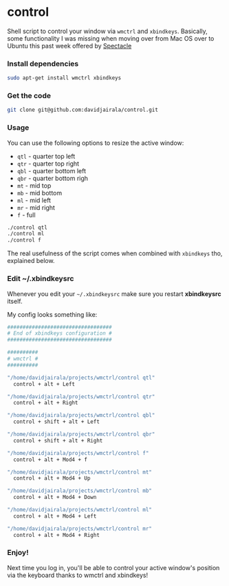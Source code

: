 # control

Shell script to control your window via `wmctrl` and `xbindkeys`.
Basically, some functionality I was missing when moving over from Mac
OS over to Ubuntu this past week offered by [Spectacle](http://spectacleapp.com/)

### Install dependencies

```bash
sudo apt-get install wmctrl xbindkeys
```

### Get the code

```bash
git clone git@github.com:davidjairala/control.git
```

### Usage

You can use the following options to resize the active window:

* `qtl` - quarter top left
* `qtr` - quarter top right
* `qbl` - quarter bottom left
* `qbr` - quarter bottom righ
* `mt` - mid top
* `mb` - mid bottom
* `ml` - mid left
* `mr` - mid right
* `f` - full

```bash
./control qtl
./control ml
./control f
```

The real usefulness of the script comes when combined with `xbindkeys`
tho, explained below.

### Edit ~/.xbindkeysrc

Whenever you edit your `~/.xbindkeysrc` make sure you restart
**xbindkeysrc** itself.

My config looks something like:

```bash
##################################
# End of xbindkeys configuration #
##################################

##########
# wmctrl #
##########

"/home/davidjairala/projects/wmctrl/control qtl"
  control + alt + Left

"/home/davidjairala/projects/wmctrl/control qtr"
  control + alt + Right

"/home/davidjairala/projects/wmctrl/control qbl"
  control + shift + alt + Left

"/home/davidjairala/projects/wmctrl/control qbr"
  control + shift + alt + Right

"/home/davidjairala/projects/wmctrl/control f"
  control + alt + Mod4 + f

"/home/davidjairala/projects/wmctrl/control mt"
  control + alt + Mod4 + Up

"/home/davidjairala/projects/wmctrl/control mb"
  control + alt + Mod4 + Down

"/home/davidjairala/projects/wmctrl/control ml"
  control + alt + Mod4 + Left

"/home/davidjairala/projects/wmctrl/control mr"
  control + alt + Mod4 + Right

```

### Enjoy!

Next time you log in, you'll be able to control your active window's
position via the keyboard thanks to wmctrl and xbindkeys!

